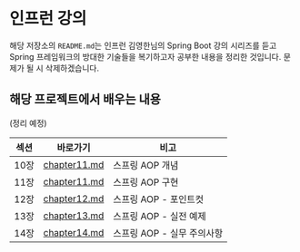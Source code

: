 # 인프런 강의

해당 저장소의 `README.md`는 인프런 김영한님의 Spring Boot 강의 시리즈를 듣고 Spring 프레임워크의 방대한 기술들을 복기하고자 공부한 내용을 정리한 것입니다. 문제가 될 시 삭제하겠습니다.



## 해당 프로젝트에서 배우는 내용

(정리 예정)

| 섹션  | 바로가기                                                                                                   | 비고               |
|-----|--------------------------------------------------------------------------------------------------------|------------------|
| 10장 | [chapter11.md](https://github.com/nickhealthy/inflearn-spring-advanced3/blob/main/readme/chapter10.md) | 스프링 AOP 개념       |
| 11장 | [chapter11.md](https://github.com/nickhealthy/inflearn-spring-advanced3/blob/main/readme/chapter11.md) | 스프링 AOP 구현       |
| 12장 | [chapter12.md](https://github.com/nickhealthy/inflearn-spring-advanced3/blob/main/readme/chapter12.md) | 스프링 AOP - 포인트컷   |
| 13장 | [chapter13.md](https://github.com/nickhealthy/inflearn-spring-advanced3/blob/main/readme/chapter13.md) | 스프링 AOP - 실전 예제  |
| 14장 | [chapter14.md](https://github.com/nickhealthy/inflearn-spring-advanced3/blob/main/readme/chapter14.md) | 스프링 AOP - 실무 주의사항 |





